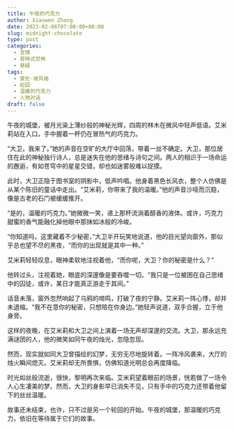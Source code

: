 ```yaml
---
title: 午夜的巧克力
author: Xiaowen Zhang
date: 2023-02-06T07:00:00+08:00
slug: midnight-chocolate
type: post
categories:
  - 言情
  - 哥特式恐怖
  - 悬疑
tags:
  - 爱伦·坡风格
  - 轮回
  - 温暖的巧克力
  - 人物对话
draft: false
---
```


午夜的城堡，被月光染上薄纱般的神秘光辉，四周的林木在微风中轻声低语。艾米莉站在入口，手中握着一杯仍在冒热气的巧克力。

“大卫，我来了。”她的声音在空旷的大厅中回荡，带着一丝不确定。大卫，那位居住在此的神秘独行诗人，总是迷失在他的思绪与诗句之间。两人的相识于一场命运的邂逅，有如苍穹中的星星交错，却也如迷雾般难以捉摸。

此时，大卫正隐于图书室的阴影中，低声吟唱。他身着黑色长风衣，整个人仿佛是从某个陈旧的童话中走出。“艾米莉，你带来了我的温暖。”他的声音沙哑而沉稳，像是古老的石门被缓缓推开。

“是的，温暖的巧克力。”她微微一笑，递上那杯流淌着醇香的液体。或许，巧克力甜蜜的香气能融化掉他眼中那抹如冰般的冷峻。

“你知道吗，这里藏着不少秘密，”大卫半开玩笑地说道，他的目光望向窗外，那似乎总也望不尽的黑夜，“而你的出现就是其中一种。”

艾米莉轻轻叹息，眼神柔软地注视着他，“而你呢，大卫？你的秘密是什么？”

他转过头，注视着她，眼底的深邃像是要吞噬一切。“我只是一位被困在自己思绪中的囚徒，或许，某日才能真正游走于其间。”

话音未落，窗外忽然响起了乌鸦的啼鸣，打破了夜的宁静。艾米莉一阵心悸，却并未退缩。“我不在意你的秘密，只想陪在你身边。”她轻声说道，双手合握，立于他身旁。

这样的夜晚，在艾米莉和大卫之间上演着一场无声却深邃的交流。大卫，那永远充满谜团的人，他的微笑如同午夜的烛光，忽隐忽现。

然而，现实就如同大卫曾描绘的幻梦，无穷无尽地旋转着。一阵冷风袭来，大厅的烛火瞬间熄灭。艾米莉却无所畏惧，仿佛知道光明总会再度降临。

时光如丝般流逝，很快，黎明再次来临。艾米莉望着眼前的场景，恍若做了一场令人心生凄美的梦。然而，大卫的身影早已消失不见，只有手中的巧克力还带着他留下的丝丝温暖。

故事还未结束，也许，只不过是另一个轮回的开始。午夜的城堡，那温暖的巧克力，依旧在等待属于它们的故事。
